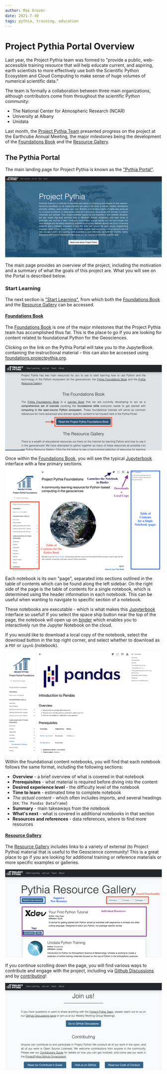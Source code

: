 ```yaml
---
author: Max Grover
date: 2021-7-30
tags: pythia, training, education
---
```


# Project Pythia Portal Overview

Last year, the Project Pythia team was formed to "provide a public, web-accessible training resource that will help educate current, and aspiring, earth scientists to more effectively use both the Scientific Python Ecosystem and Cloud Computing to make sense of huge volumes of numerical scientific data."

The team is formally a collaboration between three main organizations, although contributors come from throughout the scientific Python community:

- The National Center for Atmospheric Research (NCAR)
- University at Albany
- Unidata

Last month, the [Project Pythia Team](https://projectpythia.org/index.html#the-project-pythia-team) presented progress on the project at the Earthcube Annual Meeting, the major milestones being the development of the [Foundations Book](https://foundations.projectpythia.org/landing-page.html) and the [Resource Gallery](https://projectpythia.org/gallery.html).

## The Pythia Portal

The main landing page for Project Pythia is known as the ["Pythia Portal"](https://projectpythia.org/index.html#).

![Pythia Portal](images/pythia_portal.png)

The main page provides an overview of the project, including the motivation and a summary of what the goals of this project are. What you will see on the Portal is described below.

### Start Learning

The next section is ["Start Learning"](https://projectpythia.org/index.html#start-learning), from which both the [Foundations Book](https://foundations.projectpythia.org/landing-page.html) and the [Resource Gallery](https://projectpythia.org/gallery.html) can be accessed.

#### [Foundations Book](https://foundations.projectpythia.org/landing-page.html)

The [Foundations Book](https://foundations.projectpythia.org/landing-page.html) is one of the major milestones that the Project Pythia team has accomplished thus far. This is the place to go if you are looking for content related to foundational Python for the Geosciences.

Clicking on the link on the Pythia Portal will take you to the JupyterBook containing the instructional material - this can also be accessed using [foundations.projectpythia.org](https://foundations.projectpythia.org/landing-page.html).

![foundations link](images/pythia_foundations_link.png)

Once within the [Foundations Book](https://foundations.projectpythia.org/landing-page.html), you will see the typical [Jupyterbook](https://jupyterbook.org/intro.html) interface with a few primary sections.

![foundations sections](images/foundations_diagram.png)

Each notebook is its own "page", separated into sections outlined in the table of contents which can be found along the left sidebar. On the right side of the page is the table of contents for a single notebook, which is determined using the header information in each notebook. This can be useful when wanting to navigate to specific section of a notebook.

These notebooks are executable - which is what makes this [Jupyterbook](https://jupyterbook.org/intro.html) interface so useful! If you select the space ship button near the top of the page, the notebook will open up on [binder](https://mybinder.org/) which enables you to interactively run the Jupyter Notebook on the cloud.

If you would like to download a local copy of the notebook, select the download button in the top right corner, and select whether to download as a `PDF` or `ipynb` (notebook).

![pandas example](images/pythia_pandas.png)

Within the foundational content notebooks, you will find that each notebook follows the same format, including the following sections:

- **Overview** - a brief overview of what is covered in that notebook
- **Prerequisites** - what material is required before diving into the content
- **Desired experience level** - the difficulty level of the notebook
- **Time to learn** - estimated time to complete notebook
- _The actual content_ - which often includes imports, and several headings (ex. `The Pandas Dataframe`)
- **Summary** - main takeaways from the notebook
- **What's next** - what is covered in additional notebooks in that section
- **Resources and references** - data references, where to find more resources

#### [Resource Gallery](https://projectpythia.org/gallery.html)

The [Resource Gallery](https://projectpythia.org/gallery.html) includes links to a variety of external (to Project Pythia) material that is useful to the Geoscience community! This is a great place to go if you are looking for additional training or reference materials or more specific examples or galleries.

![pandas example](images/pythia_resource_gallery.png)

If you continue scrolling down the page, you will find various ways to contribute and engage with the project, including via [Github Discussions](https://github.com/ProjectPythia/projectpythia.github.io/discussions) and by [contributing](https://projectpythia.org/contributing.html)!

![Pythia Portal](images/pythia_contribute.png)

